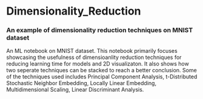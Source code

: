 # Dimensionality_Reduction
 ### An example of dimensionality reduction techniques on MNIST dataset

An ML notebook on MNIST dataset. This notebook primarily focuses showcasing the usefulness of dimensioanlity reduction techniques for reducing learning time for models and 2D visualizaton. It also shows how two seperate techniques can be stacked to reach a better conclusion. Some of the techniques used includes Principal Component Analysis, t-Distributed Stochastic Neighbor Embedding, Locally Linear Embedding, Multidimensional Scaling, Linear Discriminant Analysis.